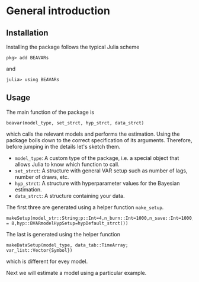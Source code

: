 # General introduction

## Installation
Installing the package follows the typical Julia scheme
```
pkg> add BEAVARs
```
and
```
julia> using BEAVARs
```


## Usage
The main function of the package is
```
beavar(model_type, set_strct, hyp_strct, data_strct)
```
which calls the relevant models and performs the estimation. Using the package boils down to the correct specification of its arguments. Therefore, before jumping in the details let's sketch them.

- `model_type`: A custom type of the package, i.e. a special object that allows Julia to know which function to call. 
- `set_strct`:  A structure with general VAR setup such as number of lags, number of draws, etc.
- `hyp_strct`:  A structure with hyperparameter values for the Bayesian estimation.
- `data_strct`: A structure containing your data.

The first three are generated using a helper function `make_setup`.
```@docs
makeSetup(model_str::String;p::Int=4,n_burn::Int=1000,n_save::Int=1000,n_irf::Int=16,n_fcst::Int = 8,hyp::BVARmodelHypSetup=hypDefault_strct())
```

The last is generated using the helper function 

`makeDataSetup(model_type, data_tab::TimeArray; var_list::Vector{Symbol})`

which is different for evey model. 

Next we will estimate a model using a particular example.